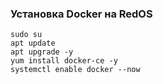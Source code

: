 ### Установка Docker на RedOS
```
sudo su
apt update
apt upgrade -y
yum install docker-ce -y
systemctl enable docker --now
```


























